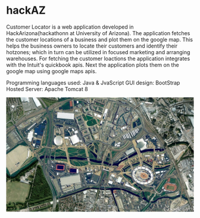 # hackAZ
Customer Locator is a web application developed in HackArizona(hackathonn at University of Arizona).
The application fetches the customer locations of a business and plot them on the google map.
This helps the business owners to locate their customers and identify their hotzones;
which in  turn can be utilized in focused marketing and arranging warehouses.
For fetching the customer loactions the application integrates with the Intuit's quickbook
apis. Next the application plots them on the google map using google maps apis.

Programming languages used: Java & JvaScript
GUI design: BootStrap
Hosted Server: Apache Tomcat 8

![ScreenShot](https://github.com/PankajSingh-ASU/hackAZ/blob/master/google_maps.jpeg)





